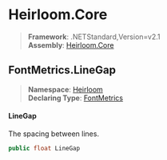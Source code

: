 # Heirloom.Core

> **Framework**: .NETStandard,Version=v2.1  
> **Assembly**: [Heirloom.Core][0]  

## FontMetrics.LineGap

> **Namespace**: [Heirloom][0]  
> **Declaring Type**: [FontMetrics][1]  

#### LineGap

The spacing between lines.

```cs
public float LineGap
```

[0]: ../../../Heirloom.Core.md
[1]: ../FontMetrics.md
